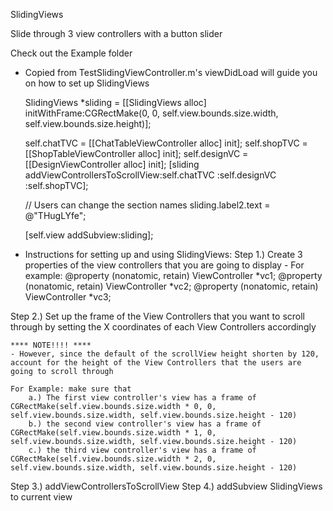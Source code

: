 SlidingViews

Slide through 3 view controllers with a button slider

Check out the Example folder
- Copied from TestSlidingViewController.m's viewDidLoad will guide you on how to set up SlidingViews

    SlidingViews *sliding = [[SlidingViews alloc] initWithFrame:CGRectMake(0, 0, self.view.bounds.size.width, self.view.bounds.size.height)];
    
    self.chatTVC = [[ChatTableViewController alloc] init];
    self.shopTVC = [[ShopTableViewController alloc] init];
    self.designVC = [[DesignViewController alloc] init];
    [sliding addViewControllersToScrollView:self.chatTVC :self.designVC :self.shopTVC];
    
    // Users can change the section names
    sliding.label2.text = @"THugLYfe";
    
    [self.view addSubview:sliding];


- Instructions for setting up and using SlidingViews:
Step 1.) Create 3 properties of the view controllers that you are going to display
        - For example: @property (nonatomic, retain) ViewController *vc1;
                       @property (nonatomic, retain) ViewController *vc2;
                       @property (nonatomic, retain) ViewController *vc3;

Step 2.) Set up the frame of the View Controllers that you want to scroll through by setting the X coordinates of each View Controllers accordingly
 
    **** NOTE!!!! ****
    - However, since the default of the scrollView height shorten by 120, account for the height of the View Controllers that the users are going to scroll through
 
    For Example: make sure that
        a.) The first view controller's view has a frame of CGRectMake(self.view.bounds.size.width * 0, 0, self.view.bounds.size.width, self.view.bounds.size.height - 120)
        b.) the second view controller's view has a frame of CGRectMake(self.view.bounds.size.width * 1, 0, self.view.bounds.size.width, self.view.bounds.size.height - 120)
        c.) the third view controller's view has a frame of CGRectMake(self.view.bounds.size.width * 2, 0, self.view.bounds.size.width, self.view.bounds.size.height - 120)

Step 3.) addViewControllersToScrollView
Step 4.) addSubview SlidingViews to current view
